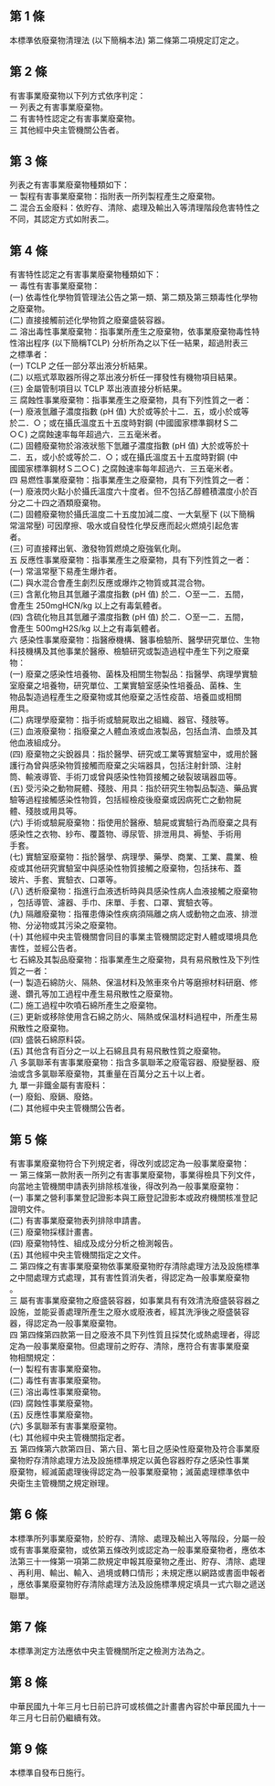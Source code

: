 第 1 條
-------
本標準依廢棄物清理法 (以下簡稱本法) 第二條第二項規定訂定之。

第 2 條
-------
有害事業廢棄物以下列方式依序判定：  
一  列表之有害事業廢棄物。  
二  有害特性認定之有害事業廢棄物。  
三  其他經中央主管機關公告者。

第 3 條
-------
列表之有害事業廢棄物種類如下：  
一  製程有害事業廢棄物：指附表一所列製程產生之廢棄物。  
二  混合五金廢料：依貯存、清除、處理及輸出入等清理階段危害特性之  
    不同，其認定方式如附表二。

第 4 條
-------
有害特性認定之有害事業廢棄物種類如下：  
一  毒性有害事業廢棄物：  
 (一) 依毒性化學物質管理法公告之第一類、第二類及第三類毒性化學物  
      之廢棄物。  
 (二) 直接接觸前述化學物質之廢棄盛裝容器。  
二  溶出毒性事業廢棄物：指事業所產生之廢棄物，依事業廢棄物毒性特  
    性溶出程序 (以下簡稱TCLP) 分析所為之以下任一結果，超過附表三  
    之標準者：  
 (一) TCLP  之任一部分萃出液分析結果。  
 (二) 以瓶式萃取器所得之萃出液分析任一揮發性有機物項目結果。  
 (三) 金屬管制項目以 TCLP 萃出液直接分析結果。  
三  腐蝕性事業廢棄物：指事業產生之廢棄物，具有下列性質之一者：  
 (一) 廢液氫離子濃度指數 (pH  值) 大於或等於十二．五，或小於或等  
      於二．○；或在攝氏溫度五十五度時對鋼 (中國國家標準鋼材Ｓ二  
      ○Ｃ) 之腐蝕速率每年超過六．三五毫米者。  
 (二) 固體廢棄物於溶液狀態下氫離子濃度指數 (pH  值) 大於或等於十  
      二．五，或小於或等於二．○；或在攝氏溫度五十五度時對鋼 (中  
      國國家標準鋼材Ｓ二○Ｃ) 之腐蝕速率每年超過六．三五毫米者。  
四  易燃性事業廢棄物：指事業產生之廢棄物，具有下列性質之一者：  
 (一) 廢液閃火點小於攝氏溫度六十度者。但不包括乙醇體積濃度小於百  
      分之二十四之酒類廢棄物。  
 (二) 固體廢棄物於攝氏溫度二十五度加減二度、一大氣壓下 (以下簡稱  
      常溫常壓) 可因摩擦、吸水或自發性化學反應而起火燃燒引起危害  
      者。  
 (三) 可直接釋出氧、激發物質燃燒之廢強氧化劑。  
五  反應性事業廢棄物：指事業產生之廢棄物，具有下列性質之一者：  
 (一) 常溫常壓下易產生爆炸者。  
 (二) 與水混合會產生劇烈反應或爆炸之物質或其混合物。  
 (三) 含氰化物且其氫離子濃度指數 (pH  值) 於二．○至一二．五間，  
      會產生 250mgHCN/kg  以上之有毒氣體者。  
 (四) 含硫化物且其氫離子濃度指數 (pH  值) 於二．○至一二．五間，  
      會產生 500mgH2S/kg  以上之有毒氣體者。  
六  感染性事業廢棄物：指醫療機構、醫事檢驗所、醫學研究單位、生物  
    科技機構及其他事業於醫療、檢驗研究或製造過程中產生下列之廢棄  
    物：  
 (一) 廢棄之感染性培養物、菌株及相關生物製品：指醫學、病理學實驗  
      室廢棄之培養物，研究單位、工業實驗室感染性培養品、菌株、生  
      物品製造過程產生之廢棄物或其他廢棄之活性疫苗、培養皿或相關  
      用具。  
 (二) 病理學廢棄物：指手術或驗屍取出之組織、器官、殘肢等。  
 (三) 血液廢棄物：指廢棄之人體血液或血液製品，包括血清、血漿及其  
      他血液組成分。  
 (四) 廢棄物之尖銳器具：指於醫學、研究或工業等實驗室中，或用於醫  
      護行為曾與感染物質接觸而廢棄之尖端器具，包括注射針頭、注射  
      筒、輸液導管、手術刀或曾與感染性物質接觸之破裂玻璃器皿等。  
 (五) 受污染之動物屍體、殘肢、用具：指於研究生物製品製造、藥品實  
      驗等過程接觸感染性物質，包括經檢疫後廢棄或因病死亡之動物屍  
      體、殘肢或用具等。  
 (六) 手術或驗屍廢棄物：指使用於醫療、驗屍或實驗行為而廢棄之具有  
      感染性之衣物、紗布、覆蓋物、導尿管、排泄用具、褥墊、手術用  
      手套。  
 (七) 實驗室廢棄物：指於醫學、病理學、藥學、商業、工業、農業、檢  
      疫或其他研究實驗室中與感染性物質接觸之廢棄物，包括抹布、蓋  
      玻片、手套、實驗衣、口罩等。  
 (八) 透析廢棄物：指進行血液透析時與具感染性病人血液接觸之廢棄物  
      ，包括導管、濾器、手巾、床單、手套、口罩、實驗衣等。  
 (九) 隔離廢棄物：指罹患傳染性疾病須隔離之病人或動物之血液、排泄  
      物、分泌物或其污染之廢棄物。  
 (十) 其他經中央主管機關會同目的事業主管機關認定對人體或環境具危  
      害性，並經公告者。  
七  石綿及其製品廢棄物：指事業產生之廢棄物，具有易飛散性及下列性  
    質之一者：  
 (一) 製造石綿防火、隔熱、保溫材料及煞車來令片等磨擦材料研磨、修  
      邊、鑽孔等加工過程中產生易飛散性之廢棄物。  
 (二) 施工過程中吹噴石綿所產生之廢棄物。  
 (三) 更新或移除使用含石綿之防火、隔熱或保溫材料過程中，所產生易  
      飛散性之廢棄物。  
 (四) 盛裝石綿原料袋。  
 (五) 其他含有百分之一以上石綿且具有易飛散性質之廢棄物。  
八  多氯聯苯有害事業廢棄物：指含多氯聯苯之廢電容器、廢變壓器、廢  
    油或含多氯聯苯廢棄物，其重量在百萬分之五十以上者。  
九  單一非鐵金屬有害廢料：  
 (一) 廢鉛、廢鎘、廢鉻。  
 (二) 其他經中央主管機關公告者。

第 5 條
-------
有害事業廢棄物符合下列規定者，得改列或認定為一般事業廢棄物：  
一  第三條第一款附表一所列之有害事業廢棄物，事業得檢具下列文件，  
    向當地主管機關申請表列排除核准後，得改列為一般事業廢棄物：  
 (一) 事業之營利事業登記證影本與工廠登記證影本或政府機關核准登記  
      證明文件。  
 (二) 有害事業廢棄物表列排除申請書。  
 (三) 廢棄物採樣計畫書。  
 (四) 廢棄物特性、組成及成分分析之檢測報告。  
 (五) 其他經中央主管機關指定之文件。  
二  第四條之有害事業廢棄物依事業廢棄物貯存清除處理方法及設施標準  
    之中間處理方式處理，其有害性質消失者，得認定為一般事業廢棄物  
    。  
三  屬有害事業廢棄物之廢盛裝容器，如事業具有有效清洗廢盛裝容器之  
    設施，並能妥善處理所產生之廢水或廢液者，經其洗淨後之廢盛裝容  
    器，得認定為一般事業廢棄物。  
四  第四條第四款第一目之廢液不具下列性質且採焚化或熱處理者，得認  
    定為一般事業廢棄物。但處理前之貯存、清除，應符合有害事業廢棄  
    物相關規定：  
 (一) 製程有害事業廢棄物。  
 (二) 毒性有害事業廢棄物。  
 (三) 溶出毒性事業廢棄物。  
 (四) 腐蝕性事業廢棄物。  
 (五) 反應性事業廢棄物。  
 (六) 多氯聯苯有害事業廢棄物。  
 (七) 其他經中央主管機關指定者。  
五  第四條第六款第四目、第六目、第七目之感染性廢棄物及符合事業廢  
    棄物貯存清除處理方法及設施標準規定以黃色容器貯存之感染性事業  
    廢棄物，經滅菌處理後得認定為一般事業廢棄物；滅菌處理標準依中  
    央衛生主管機關之規定辦理。

第 6 條
-------
本標準所列事業廢棄物，於貯存、清除、處理及輸出入等階段，分屬一般  
或有害事業廢棄物，或依第五條改列或認定為一般事業廢棄物者，應依本  
法第三十一條第一項第二款規定申報其廢棄物之產出、貯存、清除、處理  
、再利用、輸出、輸入、過境或轉口情形；未規定應以網路或書面申報者  
，應依事業廢棄物貯存清除處理方法及設施標準規定填具一式六聯之遞送  
聯單。

第 7 條
-------
本標準測定方法應依中央主管機關所定之檢測方法為之。

第 8 條
-------
中華民國九十年三月七日前已許可或核備之計畫書內容於中華民國九十一  
年三月七日前仍繼續有效。

第 9 條
-------
本標準自發布日施行。

